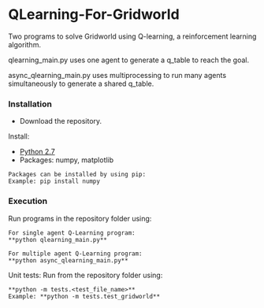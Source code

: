 # QLearning-For-Gridworld
Two programs to solve Gridworld using Q-learning, a reinforcement learning algorithm.

qlearning_main.py uses one agent to generate a q_table to reach the goal.

async_qlearning_main.py uses multiprocessing to run many agents simultaneously to generate a shared q_table.

### Installation
* Download the repository.

Install:
* [Python 2.7](https://www.python.org/downloads/)
* Packages: numpy, matplotlib
```
Packages can be installed by using pip:
Example: pip install numpy
```

### Execution
Run programs in the repository folder using:
```
For single agent Q-Learning program:
**python qlearning_main.py**

For multiple agent Q-Learning program:
**python async_qlearning_main.py**
```

Unit tests:
Run from the repository folder using:
```
**python -m tests.<test_file_name>**
Example: **python -m tests.test_gridworld**
```
